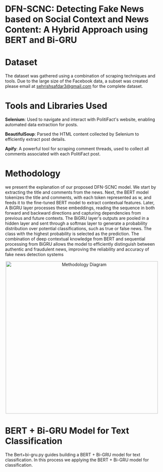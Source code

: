 # DFN-SCNC: Detecting Fake News based on Social Context and News Content: A Hybrid Approach using BERT and Bi-GRU



# Dataset

The dataset was gathered using a combination of scraping techniques and tools. Due to the large size of the Facebook data,
a subset was created please email at sehrishsafdar3@gmail.com for the complete dataset.


# Tools and Libraries Used


**Selenium**: Used to navigate and interact with PolitiFact's website, enabling automated data extraction for posts.

**BeautifulSoup**: Parsed the HTML content collected by Selenium to efficiently extract post details.

**Apify**: A powerful tool for scraping comment threads, used to collect all comments associated with each PolitiFact post.


# Methodology


we present the explanation of our proposed DFN-SCNC model. We start by extracting the title and comments from the news.
Next, the BERT model tokenizes the title and comments, with each token represented as w, and feeds it to the fine-tuned
BERT model to extract contextual features. Later, A BiGRU layer processes these embeddings, reading the sequence in both
forward and backward directions and capturing dependencies from previous and future contexts. The BiGRU layer's outputs
are pooled in a hidden layer and sent through a softmax layer to generate a probability distribution over potential
classifications, such as true or false news. The class with the highest probability is selected as the prediction.
The combination of deep contextual knowledge from BERT and sequential processing from BiGRU allows the model to 
efficiently distinguish between authentic and fraudulent news, improving the reliability and accuracy of fake news detection systems

<p align="center">
  <img src="![bert+bigrucopy drawio](https://github.com/user-attachments/assets/ecfd4104-e3b4-4e51-95e1-22ec82672cdd)
" alt="Methodology Diagram" width="500"/>
</p>

# BERT + Bi-GRU Model for Text Classification


The Bert+bi-gru.py guides building a BERT + Bi-GRU model for text classification.
In this process we applying the BERT + Bi-GRU model for classification.




